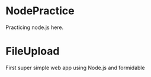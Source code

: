 NodePractice
============
Practicing node.js here.

FileUpload
============
First super simple web app using Node.js and formidable
